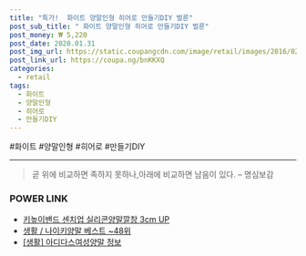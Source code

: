 ```yaml
--- 
title: "특가!  화이트 양말인형 히어로 만들기DIY 벌룬" 
post_sub_title: " 화이트 양말인형 히어로 만들기DIY 벌룬" 
post_money: ₩ 5,220 
post_date: 2020.01.31 
post_img_url: https://static.coupangcdn.com/image/retail/images/2016/02/18/11/5/6698d24e-d8f4-466f-b9ea-c94e559d7cbe.jpg 
post_link_url: https://coupa.ng/bnKKXQ 
categories: 
  - retail 
tags: 
  - 화이트 
  - 양말인형 
  - 히어로 
  - 만들기DIY 
--- 
```

  #화이트 #양말인형 #히어로 #만들기DIY 
<hr> 

> 곧 위에 비교하면 족하지 못하나,아래에 비교하면 남음이 있다. – 명심보감 


### POWER LINK

* <a href="https://blog.naver.com/fasyy4321/221784815743" target="_blank">키높이밴드 센치업 실리콘양말깔창 3cm UP</a>
* <a href="https://blog.naver.com/santokki14/221784728475" target="_blank">생활 / 나이키양말 베스트 ~48위</a>
* <a href="https://blog.naver.com/santokki14/221765295735" target="_blank"> [생활] 아디다스여성양말 정보 </a>
